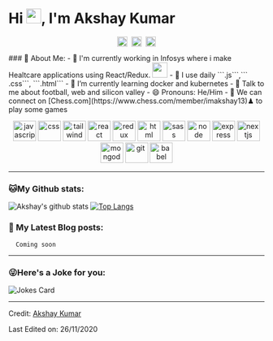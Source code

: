 # Hi <img src="https://github.com/TheDudeThatCode/TheDudeThatCode/blob/master/Assets/Hi.gif" width="29px">, I'm Akshay Kumar
<p align="center">
<a href="https://twitter.com/abracadabra1769" target="blank"><img align="center" src="https://cdn.jsdelivr.net/npm/simple-icons@3.0.1/icons/twitter.svg" alt="akshaykumar" height="20" width="20" /></a>&nbsp;
<a href="https://www.linkedin.com/in/akshaykumar13/" target="blank"><img align="center" src="https://cdn.jsdelivr.net/npm/simple-icons@3.0.1/icons/linkedin.svg" alt="akshaykumar" height="20" width="20" /></a>&nbsp;
<a href="https://www.imakshaykumar.com/" target="blank"><img align="center" src="https://cdn.jsdelivr.net/npm/simple-icons@5.18.0/icons/robotframework.svg" alt="akshaykumar" height="20" width="20" /></a>
</p>
<!-- 
![](https://camo.githubusercontent.com/992babdffd8c74a1502de375fbdf7e4d54773242/68747470733a2f2f6d656469612e67697068792e636f6d2f6d656469612f53576f536b4e36447854737a71494b4571762f67697068792e676966)
 -->
### 🤵 About Me:
- 🏦 I'm currently working in Infosys where i make Healtcare applications using React/Redux. 
      <img src="https://media.giphy.com/media/WUlplcMpOCEmTGBtBW/giphy.gif" width="30">
- 🤔 I use daily ```.js```,``` .css```, ```.html```
- 🌱 I’m currently learning docker and kubernetes
- 💬 Talk to me about football, web and silicon valley
- 😄 Pronouns: He/Him
- 👯 We can connect on [Chess.com](https://www.chess.com/member/imakshay13)♟ to play some games

<p align="center">
<img src="https://cdn.jsdelivr.net/gh/devicons/devicon/icons/javascript/javascript-original.svg" alt="javascript" width="45" height="40"/> 
<img src="https://cdn.jsdelivr.net/gh/devicons/devicon/icons/css3/css3-original.svg" alt="css" width="45" height="40"/> 
<img src="https://cdn.jsdelivr.net/gh/devicons/devicon/icons/tailwindcss/tailwindcss-original-wordmark.svg" alt="tailwind" width="45" height="40"/>
<img src="https://cdn.jsdelivr.net/gh/devicons/devicon/icons/react/react-original.svg" alt="react" width="45" height="40"/>
<img src="https://cdn.jsdelivr.net/gh/devicons/devicon/icons/redux/redux-original.svg" alt="redux" width="45" height="40"/> 
<img src="https://cdn.jsdelivr.net/gh/devicons/devicon/icons/html5/html5-original.svg" alt="html" width="45" height="40"/>
<img src="https://cdn.jsdelivr.net/gh/devicons/devicon/icons/sass/sass-original.svg" alt="sass" width="45" height="40"/> 
<img src="https://cdn.jsdelivr.net/gh/devicons/devicon/icons/nodejs/nodejs-original-wordmark.svg" alt="node" width="45" height="40"/> 
<img src="https://cdn.jsdelivr.net/gh/devicons/devicon/icons/express/express-original-wordmark.svg" alt="express" width="45" height="40"/> 
<img src="https://cdn.jsdelivr.net/gh/devicons/devicon/icons/nextjs/nextjs-original-wordmark.svg" alt="nextjs" width="45" height="40"/>
<img src="https://cdn.jsdelivr.net/gh/devicons/devicon/icons/mongodb/mongodb-original.svg" alt="mongodb" width="45" height="40"/> 
<img src="https://cdn.jsdelivr.net/gh/devicons/devicon/icons/git/git-original-wordmark.svg" alt="git" width="45" height="40"/> 
<img src="https://cdn.jsdelivr.net/gh/devicons/devicon/icons/babel/babel-original.svg" alt="babel" width="45" height="40"/>
</p>

---
### 🐱My Github stats:
![Akshay's github stats](https://github-readme-stats.vercel.app/api?username=imakshay13&show_icons=true&title_color=ffc857&icon_color=8ac926&text_color=daf7dc&bg_color=151515&hide=["stars"])
[![Top Langs](https://github-readme-stats.vercel.app/api/top-langs/?username=apoorvtyagi&layout=compact&text_color=daf7dc&bg_color=151515)](https://github.com/imakshay13/github-readme-stats)

### 📕 My Latest Blog posts:
<!-- BLOG-POST-LIST:START -->
      Coming soon
<!-- BLOG-POST-LIST:END -->
---

### 😜Here's a Joke for you:
<img src="https://readme-jokes.vercel.app/api" alt="Jokes Card" />

----
Credit: [Akshay Kumar](https://github.com/imakshay13)

Last Edited on: 26/11/2020
